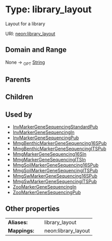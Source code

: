 
# Type: library_layout


Layout for a library

URI: [neon:library_layout](https://data.neonscience.org/library_layout)


## Domain and Range

None ->  <sub>OPT</sub> [String](types/String.md)

## Parents


## Children


## Used by

 * [InvMarkerGeneSequencingStandardPub](InvMarkerGeneSequencingStandardPub.md)
 * [InvMarkerGeneSequencingIn](InvMarkerGeneSequencingIn.md)
 * [InvMarkerGeneSequencingPub](InvMarkerGeneSequencingPub.md)
 * [MmgBenthicMarkerGeneSequencing16SPub](MmgBenthicMarkerGeneSequencing16SPub.md)
 * [MmgBenthicMarkerGeneSequencingITSPub](MmgBenthicMarkerGeneSequencingITSPub.md)
 * [MmgMarkerGeneSequencing16SIn](MmgMarkerGeneSequencing16SIn.md)
 * [MmgMarkerGeneSequencingITSIn](MmgMarkerGeneSequencingITSIn.md)
 * [MmgSoilMarkerGeneSequencing16SPub](MmgSoilMarkerGeneSequencing16SPub.md)
 * [MmgSoilMarkerGeneSequencingITSPub](MmgSoilMarkerGeneSequencingITSPub.md)
 * [MmgSwMarkerGeneSequencing16SPub](MmgSwMarkerGeneSequencing16SPub.md)
 * [MmgSwMarkerGeneSequencingITSPub](MmgSwMarkerGeneSequencingITSPub.md)
 * [ZooMarkerGeneSequencingIn](ZooMarkerGeneSequencingIn.md)
 * [ZooMarkerGeneSequencingPub](ZooMarkerGeneSequencingPub.md)

## Other properties

|  |  |  |
| --- | --- | --- |
| **Aliases:** | | library_layout |
| **Mappings:** | | neon:library_layout |

